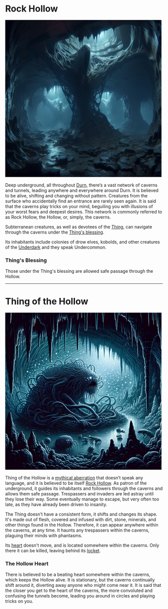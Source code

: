 # Rock Hollow

![rock hollow](../images/rock-hollow.png)

Deep underground, all throughout [Durn](durn.md#durn), there’s a vast network of caverns and tunnels, leading anywhere and everywhere around Durn. It is believed to be alive, shifting and changing without pattern. Creatures from the surface who accidentally find an entrance are rarely seen again. It is said that the caverns play tricks on your mind, beguiling you with illusions of your worst fears and deepest desires.
This network is commonly referred to as Rock Hollow, the Hollow, or, simply, the caverns.

Subterranean creatures, as well as devotees of the [Thing](#thing-of-the-hollow), can navigate through the caverns under the [Thing's blessing](#things-blessing).

Its inhabitants include colonies of drow elves, kobolds, and other creatures of the [Underdark](https://forgottenrealms.fandom.com/wiki/Underdark) and they speak Undercommon.

### Thing's Blessing
Those under the Thing's blessing are allowed safe passage through the Hollow.

---

# Thing of the Hollow

![An illustration of the thing](../images/thing-of-the-hollow.png)

Thing of the Hollow is a [mythical aberration](mythical-creatures.md#mythical-creatures) that doesn’t speak any language, and it is believed to be itself [Rock Hollow](#rock-hollow). As patron of the underground, it guides its inhabitants and followers through the caverns and allows them safe passage. Trespassers and invaders are led astray until they lose their way. Some eventually manage to escape, but very often too late, as they have already been driven to insanity.

The Thing doesn’t have a consistent form, it shifts and changes its shape. It's made out of flesh, covered and infused with dirt, stone, minerals, and other things found in the Hollow. Therefore, it can appear anywhere within the caverns, at any time. It haunts any trespassers within the caverns, plaguing their minds with phantasms.

Its [heart](#the-hollow-heart) doesn't move, and is located somewhere within the caverns. Only there it can be killed, leaving behind its [locket](#the-locket).

### The Hollow Heart
There is believed to be a beating heart somewhere within the caverns, which keeps the Hollow alive. It is stationary, but the caverns continually shift around it, diverting away anyone who might come near it. It is said that the closer you get to the heart of the caverns, the more convoluted and confusing the tunnels become, leading you around in circles and playing tricks on you.

